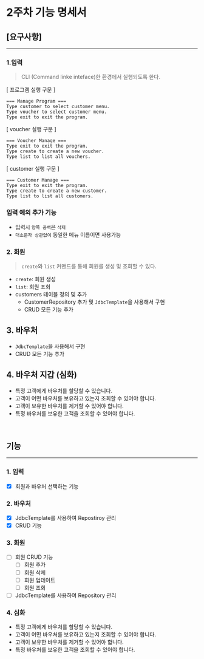 # 2주차 기능 명세서

## [요구사항]

---

### 1.입력
> CLI (Command linke inteface)한 환경에서 실행되도록 한다.

[ 프로그램 실행 구문 ]
```
=== Manage Program ===
Type customer to select customer menu.
Type voucher to select customer menu.
Type exit to exit the program.
```

[ voucher 실행 구문 ]
```
=== Voucher Manage ===
Type exit to exit the program.
Type create to create a new voucher.
Type list to list all vouchers.
```

[ customer 실행 구문 ]
```
=== Customer Manage ===
Type exit to exit the program.
Type create to create a new customer.
Type list to list all customers.
```

### 입력 예외 추가 기능
- 입력시 `양쪽 공백`은 `삭제`
- `대소문자 상관없이` 동일한 메뉴 이름이면 사용가능

### 2. 회원
> `create`와 `list` 커맨드를 통해 회원를 생성 및 조회할 수 있다.

- `create`: 회원 생성
- `list`: 회원 조회
- customers 테이블 정의 및 추가
    - CustomerRepository 추가 및 `JdbcTemplate`을 사용해서 구현
    - CRUD 모든 기능 추가


## 3. 바우처
- `JdbcTemplate`을 사용해서 구현
-  CRUD 모든 기능 추가

## 4. 바우처 지갑 (심화)
- 특정 고객에게 바우처를 할당할 수 있습니다.
- 고객이 어떤 바우처를 보유하고 있는지 조회할 수 있어야 합니다.
- 고객이 보유한 바우처를 제거할 수 있어야 합니다.
- 특정 바우처를 보유한 고객을 조회할 수 있어야 합니다.

<br>

## 기능

---

### 1. 입력
- [x] 회원과 바우처 선택하는 기능

### 2. 바우처
- [x] JdbcTemplate를 사용하여 Repostiroy 관리
- [x] CRUD 기능

### 3. 회원
- [ ] 회원 CRUD 기능
  - [ ] 회원 추가
  - [ ] 회원 삭제
  - [ ] 회원 업데이트
  - [ ] 회원 조회
- [ ] JdbcTemplate를 사용하여 Repository 관리

### 4. 심화
- 특정 고객에게 바우처를 할당할 수 있습니다.
- 고객이 어떤 바우처를 보유하고 있는지 조회할 수 있어야 합니다.
- 고객이 보유한 바우처를 제거할 수 있어야 합니다.
- 특정 바우처를 보유한 고객을 조회할 수 있어야 합니다.


